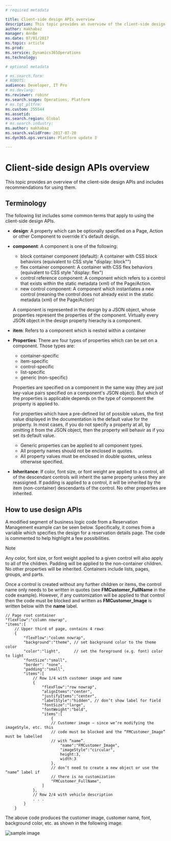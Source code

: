 ```yaml
---
# required metadata

title: Client-side design APIs overview
description: This topic provides an overview of the client-side design APIs and includes recommendations for using them.
author: makhabaz
manager: AnnBe
ms.date: 07/01/2017
ms.topic: article
ms.prod: 
ms.service: Dynamics365Operations
ms.technology: 

# optional metadata

# ms.search.form: 
# ROBOTS: 
audience: Developer, IT Pro
# ms.devlang: 
ms.reviewer: robinr
ms.search.scope: Operations, Platform
# ms.tgt_pltfrm: 
ms.custom: 255544
ms.assetid: 
ms.search.region: Global
# ms.search.industry: 
ms.author: makhabaz
ms.search.validFrom: 2017-07-20
ms.dyn365.ops.version: Platform update 3

---
```


# Client-side design APIs overview
This topic provides an overview of the client-side design APIs and includes recommendations for using them.

## Terminology
The following list includes some common terms that apply to using the client-side design APIs.

+ **design**: A property which can be optionally specified on a Page, Action or other Component to override it's default design.
+ **component**: A component is one of the following:
    - block container component (default): A container with CSS block behaviors (equivalent to CSS style "display: block"")
    - flex container component: A container with CSS flex behaviors (equivalent to CSS style "display: flex")
    - control reference component: A component which refers to a control that exists within the static metadata (xml) of the Page/Action.
    - new control component: A component which instantiates a new control (meaning the control does not already exist in the static metadata (xml) of the Page/Action)

    A component is represented in the design by a JSON object, whose properties represent the properties of the component. Virtually every JSON object in the design property hierachy is a component.
* **item**: Refers to a component which is nested within a container
* **Properties**: There are four types of properties which can be set on a component. Those types are:
    - container-specific
    - item-specific
    - control-specific
    - list-specific
    - generic (non-specific)

    Properties are specified on a component in the same way (they are just key-value pairs specified on a component's JSON object). But which of the properties is applicable depends on the type of component the property is applied to.

    For properties which have a pre-defined list of possible values, the first value displayed in the documentation is the default value for the property. In most cases, if you do not specify a property at all, by omitting it from the JSON object, then the property will behavir as if you set its default value.

    - Generic properties can be applied to all component types.
    - All property names should not be enclosed in quotes.
    - All property values must be enclosed in double quotes, unless otherwise specified.
* **Inheritance**: If color, font size, or font weight are applied to a control, all of the descendant controls will inherit the same property unless they are reassigned. If padding is applied to a control, it will be inherited by the item (non-container) descendants of the control. No other properties are inherited.

## How to use design APIs
A modified segment of business logic code from a Reservation Management example can be seen below. Specifically, it comes from a variable which specifies the design for a reservation details page. The code is commented to help highlight a few possibilities.

> [!NOTE]
> Any color, font size, or font weight applied to a given control will also apply to all of the children. Padding will be applied to the non-container children. No other properties will be inherited. Containers include lists, pages, groups, and parts.

Once a control is created without any further children or items, the control name only needs to be written in quotes (see **FMCustomer_FullName** in the code example). However, if any customization will be applied to that control then the code must be blocked and written as **FMCustomer_Image** is written below with the **name** label.

```
// Page root container
"flexFlow":"column nowrap",
"items":[
	// Upper third of page, contains 4 rows
	{
		"flexFlow":"column nowrap",
		"background":"theme", // set background color to the theme color
		"color":"light",      // set the foreground (e.g. font) color to light
		"fontSize":"small",
		"border": "none",
		"padding":"small",
		"items":[
			// Row 1/4 with customer image and name
			{
				"flexFlow":"row nowrap",
				"alignItems":"center",
				"justifyItems":"center",
				"labelStyle":"hidden", // don’t show label for field
				"fontSize":"large",
				"fontWeight":"bold",
				"items":[
					{
					// Customer image – since we’re modifying the imageStyle, etc. this
					// code must be blocked and the “FMCustomer_Image” must be labelled
					// with “name”.
						"name":"FMCustomer_Image",
						"imageStyle":"circular",
						height:3,
						width:3
					},
					// don’t need to create a new object or use the “name” label if
					// there is no customization
					"FMCustomer_FullName",
				]
			},
			// Row 2/4 with vehicle description
			. . .
		}
	}
```

The above code produces the customer image, customer name, font, background color, etc. as shown in the following image.

![sample image](../media/detail-page.PNG)

